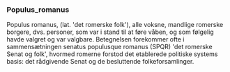 ### Populus_romanus


Populus romanus, (lat. 'det romerske folk'), alle voksne, mandlige romerske borgere, dvs. personer, som var i stand til at føre våben, og som følgelig havde valgret og var valgbare. Betegnelsen forekommer ofte i sammensætningen senatus populusque romanus (SPQR) 'det romerske Senat og folk', hvormed romerne forstod det etablerede politiske systems basis: det rådgivende Senat og de besluttende folkeforsamlinger.